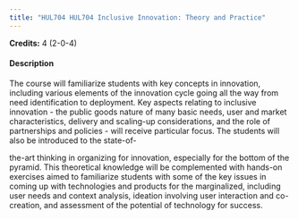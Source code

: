 ```yaml
---
title: "HUL704 HUL704 Inclusive Innovation: Theory and Practice"
---
```

**Credits:** 4 (2-0-4)

#### Description
The course will familiarize students with key concepts in innovation, including various elements of the innovation cycle going all the way from need identification to deployment. Key aspects relating to inclusive innovation - the public goods nature of many basic needs, user and market characteristics, delivery and scaling-up considerations, and the role of partnerships and policies - will receive particular focus. The students will also be introduced to the state-of-

the-art thinking in organizing for innovation, especially for the bottom of the pyramid. This theoretical knowledge will be complemented with hands-on exercises aimed to familiarize students with some of the key issues in coming up with technologies and products for the marginalized, including user needs and context analysis, ideation involving user interaction and co-creation, and assessment of the potential of technology for success.